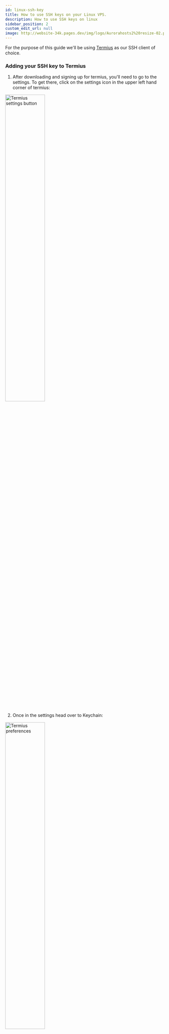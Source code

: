 ```yaml
---
id: linux-ssh-key
title: How to use SSH keys on your Linux VPS.
description: How to use SSH keys on linux
sidebar_position: 2
custom_edit_url: null
image: http://website-34k.pages.dev/img/logo/Aurorahosts2%20resize-02.png
---
```


For the purpose of this guide we'll be using [Termius](https://termius.com/) as our SSH client of choice.

### Adding your SSH key to Termius

1. After downloading and signing up for termius, you'll need to go to the settings. To get there, click on the settings icon in the upper left hand corner of termius:

<div class="text--center"><img src={require('../../images/VPS/Using_SSHKeys/1_Termius_Settings.png').default} alt="Termius settings button" height="50%" width="50%"/></div>

2. Once in the settings head over to Keychain:

<div class="text--center"><img src={require('../../images/VPS/Using_SSHKeys/2_Termius_Pref.png').default} alt="Termius preferences" height="50%" width="50%"/></div>

3. Click on the `New key` button then select the `Import or paste a key` button:

<div class="text--center"><img src={require('../../images/VPS/Using_SSHKeys/3_New_Key.png').default} alt="Termius adding a key" height="50%" width="50%"/></div>

4. Paste both your public and private keys that were generated in the previous guide:

<div class="text--center"><img src={require('../../images/VPS/Using_SSHKeys/4_Adding_Key.png').default} alt="Termius key added" height="50%" width="50%"/></div>

5. Once you're done, click the save button at the top right. You've now added your key.
---

### Using the ssh key on your VPS

1. Head back over to the main termius windows and select the `ADD` button then click the `New Host` button: 

<div class="text--center"><img src={require('../../images/VPS/Using_SSHKeys/5_Termius_Host.png').default} alt="Termius key added" height="50%" width="50%"/></div>

2. Name your new server and place the IP of your VPS in the `Address` field and then set the username to `root`, afterwards click Keys:

<div class="text--center"><img src={require('../../images/VPS/Using_SSHKeys/6_Server_Setup.png').default} alt="Termius key added" height="50%" width="50%"/></div>

3. Then select the key that you created earlier:

<div class="text--center"><img src={require('../../images/VPS/Using_SSHKeys/7_Selecting_Key.png').default} alt="Termius key added" height="50%" width="50%"/></div>

:::success You're done!
You should now be able to connect to your server with the SSH key that you created.
:::

